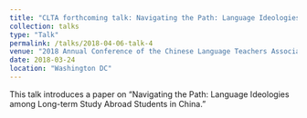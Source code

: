 ```yaml
---
title: "CLTA forthcoming talk: Navigating the Path: Language Ideologies among Long-term Study Abroad Students in China"
collection: talks
type: "Talk"
permalink: /talks/2018-04-06-talk-4
venue: "2018 Annual Conference of the Chinese Language Teachers Association"
date: 2018-03-24
location: "Washington DC"
---
```


This talk introduces a paper on “Navigating the Path: Language Ideologies among Long-term Study Abroad Students in China.”

